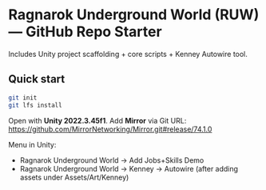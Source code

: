 # Ragnarok Underground World (RUW) — GitHub Repo Starter

Includes Unity project scaffolding + core scripts + Kenney Autowire tool.

## Quick start
```bash
git init
git lfs install
```
Open with **Unity 2022.3.45f1**. Add **Mirror** via Git URL:
https://github.com/MirrorNetworking/Mirror.git#release/74.1.0

Menu in Unity:
- Ragnarok Underground World → Add Jobs+Skills Demo
- Ragnarok Underground World → Kenney → Autowire (after adding assets under Assets/Art/Kenney)
